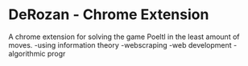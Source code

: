 # DeRozan - Chrome Extension
A chrome extension for solving the game Poeltl in the least amount of moves.
-using information theory
-webscraping
-web development
-algorithmic progr

